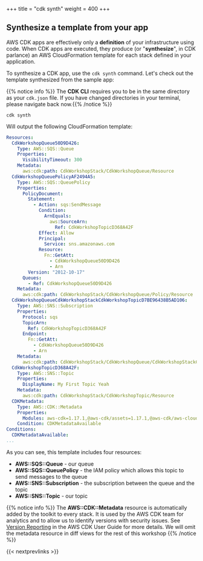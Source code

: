 +++
title = "cdk synth"
weight = 400
+++

## Synthesize a template from your app

AWS CDK apps are effectively only a __definition__ of your infrastructure using
code. When CDK apps are executed, they produce (or "__synthesize__", in CDK
parlance) an AWS CloudFormation template for each stack defined in your
application.

To synthesize a CDK app, use the `cdk synth` command. Let's check out the
template synthesized from the sample app:

{{% notice info %}} The **CDK CLI** requires you to be in the same directory
as your `cdk.json` file. If you have changed directories in your terminal,
please navigate back now.{{% /notice %}}

```
cdk synth
```

Will output the following CloudFormation template:

```yaml
Resources:
  CdkWorkshopQueue50D9D426:
    Type: AWS::SQS::Queue
    Properties:
      VisibilityTimeout: 300
    Metadata:
      aws:cdk:path: CdkWorkshopStack/CdkWorkshopQueue/Resource
  CdkWorkshopQueuePolicyAF2494A5:
    Type: AWS::SQS::QueuePolicy
    Properties:
      PolicyDocument:
        Statement:
          - Action: sqs:SendMessage
            Condition:
              ArnEquals:
                aws:SourceArn:
                  Ref: CdkWorkshopTopicD368A42F
            Effect: Allow
            Principal:
              Service: sns.amazonaws.com
            Resource:
              Fn::GetAtt:
                - CdkWorkshopQueue50D9D426
                - Arn
        Version: "2012-10-17"
      Queues:
        - Ref: CdkWorkshopQueue50D9D426
    Metadata:
      aws:cdk:path: CdkWorkshopStack/CdkWorkshopQueue/Policy/Resource
  CdkWorkshopQueueCdkWorkshopStackCdkWorkshopTopicD7BE96438B5AD106:
    Type: AWS::SNS::Subscription
    Properties:
      Protocol: sqs
      TopicArn:
        Ref: CdkWorkshopTopicD368A42F
      Endpoint:
        Fn::GetAtt:
          - CdkWorkshopQueue50D9D426
          - Arn
    Metadata:
      aws:cdk:path: CdkWorkshopStack/CdkWorkshopQueue/CdkWorkshopStackCdkWorkshopTopicD7BE9643/Resource
  CdkWorkshopTopicD368A42F:
    Type: AWS::SNS::Topic
    Properties:
      DisplayName: My First Topic Yeah
    Metadata:
      aws:cdk:path: CdkWorkshopStack/CdkWorkshopTopic/Resource
  CDKMetadata:
    Type: AWS::CDK::Metadata
    Properties:
      Modules: aws-cdk=1.17.1,@aws-cdk/assets=1.17.1,@aws-cdk/aws-cloudwatch=1.17.1,@aws-cdk/aws-ec2=1.17.1,@aws-cdk/aws-events=1.17.1,@aws-cdk/aws-iam=1.17.1,@aws-cdk/aws-kms=1.17.1,@aws-cdk/aws-lambda=1.17.1,@aws-cdk/aws-logs=1.17.1,@aws-cdk/aws-s3=1.17.1,@aws-cdk/aws-s3-assets=1.17.1,@aws-cdk/aws-sns=1.17.1,@aws-cdk/aws-sns-subscriptions=1.17.1,@aws-cdk/aws-sqs=1.17.1,@aws-cdk/aws-ssm=1.17.1,@aws-cdk/core=1.17.1,@aws-cdk/cx-api=1.17.1,@aws-cdk/region-info=1.17.1,jsii-runtime=Java/1.8.0_202
    Condition: CDKMetadataAvailable
Conditions:
  CDKMetadataAvailable:
...
```

As you can see, this template includes four resources:

- **AWS::SQS::Queue** - our queue
- **AWS::SQS::QueuePolicy** - the IAM policy which allows this topic to send messages to the queue
- **AWS::SNS::Subscription** - the subscription between the queue and the topic
- **AWS::SNS::Topic** - our topic

{{% notice info %}} The **AWS::CDK::Metadata** resource is automatically added
by the toolkit to every stack. It is used by the AWS CDK team for analytics and
to allow us to identify versions with security issues. See [Version Reporting](https://docs.aws.amazon.com/cdk/latest/guide/tools.html) in
the AWS CDK User Guide for more details. We will omit the metadata resource in
diff views for the rest of this workshop {{% /notice %}}

{{< nextprevlinks >}}